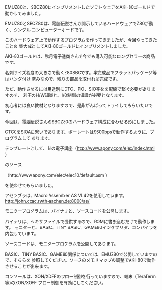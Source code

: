 EMUZ80と、SBCZ80にインプリメントしたソフトウェアをAKI-80ゴールドで動かしてみました。

EMUZ80とSBCZ80は、電脳伝説さんが開示しているハードウェアでZ80が動く、シングル
コンピューターボードです。

このハードウェア上で動作するプログラムを作ってきましたが、今回やってきたことの
集大成としてAKI-80ゴールドにインプリメントしました。

AKI-80ゴールドは、秋月電子通商さんで今でも購入可能なロングセラーの商品です。

名刺サイズ程度の大きさで動くZ80SBCです。半完成品でフラットパッケージ等はハンダ付け
済みなので、残りの部品を取付れば完成です。

ただ、動作させるには用途別にCTC、PIO、SIO等をを配線で繋ぐ必要がありますので、
若干のH/W知識と、I/O制御の知識が必要となります。

初心者には良い教材となりますので、是非がんばってトライしてもらいたいです。

今回は、電脳伝説さんのSBCZ80のハードウェア構成に合わせる形にしました。

CTC0をSIOAに繋いであります。ボーレートは9600bpsで動作するように、プログラムして
あります。

テンプレートとして、Ｎの電子講座（http://www.apony.com/elec/index.html ）

のソース

（http://www.apony.com/elec/elec10/default.asm ）

を使わせてもらいました。

アセンブラは、Macro Assembler AS V1.42を使用しています。
http://john.ccac.rwth-aachen.de:8000/as/

モニタープログラムは、バイナリと、ソースコードを公開します。

バイナリは、ヘキサファイルで提供するので、ROMに書き込むだけで動作します。
モニターと、BASIC、TINY BASIC、GAME80インタプリタ、コンパイラを内包しています。

ソースコードは、モニタープログラムを公開してあります。

BASIC、TINY BASIC、GAME80関係については、EMUZ80で公開していますので、そちらを
参照してください。ソースのメモリマップの調整でAKI-80で動作させることが出来ます。

コンソールは、XON/XOFFのフロー制御を行っていますので、端末（TeraTerm等)のXON/XOFF
フロー制御を有効にしてください。

